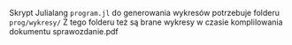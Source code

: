 
Skrypt Julialang `program.jl` do generowania wykresów potrzebuje folderu `prog/wykresy/`
Z tego folderu też są brane wykresy w czasie komplilowania dokumentu sprawozdanie.pdf
